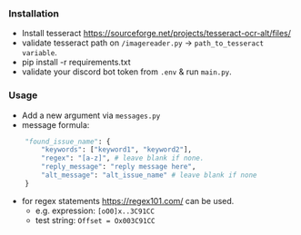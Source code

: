 ### Installation
- Install tesseract https://sourceforge.net/projects/tesseract-ocr-alt/files/
- validate tesseract path on `/imagereader.py` -> `path_to_tesseract variable`.
- pip install -r requirements.txt
- validate your discord bot token from `.env` & run `main.py`.

### Usage

- Add a new argument via `messages.py`
- message formula: 

```py
    "found_issue_name": {
        "keywords": ["keyword1", "keyword2"],
        "regex": "[a-z]", # leave blank if none.
        "reply_message": "reply message here",
        "alt_message": "alt_issue_name" # leave blank if none
    }
```

- for regex statements https://regex101.com/ can be used.
  - e.g. expression: `[oO0]x..3C91CC`
  - test string: ```Offset = Ox003C91CC```